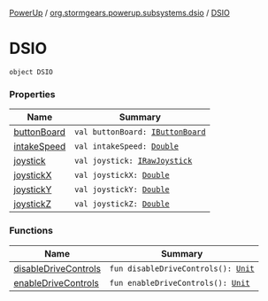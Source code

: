 [PowerUp](../../index.md) / [org.stormgears.powerup.subsystems.dsio](../index.md) / [DSIO](./index.md)

# DSIO

`object DSIO`

### Properties

| Name | Summary |
|---|---|
| [buttonBoard](button-board.md) | `val buttonBoard: `[`IButtonBoard`](../-i-button-board/index.md) |
| [intakeSpeed](intake-speed.md) | `val intakeSpeed: `[`Double`](https://kotlinlang.org/api/latest/jvm/stdlib/kotlin/-double/index.html) |
| [joystick](joystick.md) | `val joystick: `[`IRawJoystick`](../../org.stormgears.utils.dsio/-i-raw-joystick/index.md) |
| [joystickX](joystick-x.md) | `val joystickX: `[`Double`](https://kotlinlang.org/api/latest/jvm/stdlib/kotlin/-double/index.html) |
| [joystickY](joystick-y.md) | `val joystickY: `[`Double`](https://kotlinlang.org/api/latest/jvm/stdlib/kotlin/-double/index.html) |
| [joystickZ](joystick-z.md) | `val joystickZ: `[`Double`](https://kotlinlang.org/api/latest/jvm/stdlib/kotlin/-double/index.html) |

### Functions

| Name | Summary |
|---|---|
| [disableDriveControls](disable-drive-controls.md) | `fun disableDriveControls(): `[`Unit`](https://kotlinlang.org/api/latest/jvm/stdlib/kotlin/-unit/index.html) |
| [enableDriveControls](enable-drive-controls.md) | `fun enableDriveControls(): `[`Unit`](https://kotlinlang.org/api/latest/jvm/stdlib/kotlin/-unit/index.html) |

